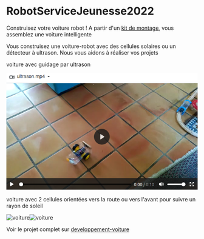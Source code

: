 # RobotServiceJeunesse2022

Construisez votre voiture robot ! A partir d'un [kit de montage](https://github.com/anumby-source/RobotServiceJeunesse2022/wiki), vous assemblez une voiture intelligente

Vous construisez une voiture-robot avec des cellules solaires ou un détecteur à ultrason. Nous vous aidons à réaliser vos projets

voiture avec guidage par ultrason

[![ultrason pour le châssis voiture](https://github.com/anumby-source/developpement-voiture/blob/main/esp-ultrason/lapin.png)](
https://user-images.githubusercontent.com/90700891/155990377-5c4f1362-04a4-40f6-9944-eb9b7a41df36.mp4 "ultrason pour le châssis voiture")

voiture avec 2 cellules orientées vers la route ou vers l'avant pour suivre un rayon de soleil

![voiture](https://github.com/arnaudrco/visio/blob/main/voiture-circuit.gif)![voiture](https://github.com/arnaudrco/visio/blob/main/voiture.gif)

Voir le projet complet sur [developpement-voiture](https://github.com/anumby-source/developpement-voiture/wiki)


